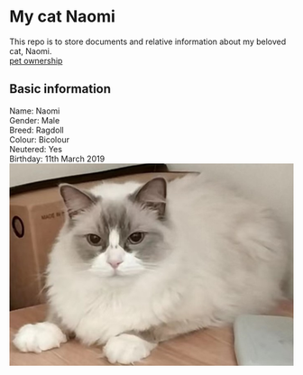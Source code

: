 # My cat Naomi
This repo is to store documents and relative information about my beloved cat, Naomi.<br>
[pet ownership](https://www.justgreatlawyers.com/pet-paperwork)

## Basic information
Name: Naomi <br>
Gender: Male <br>
Breed: Ragdoll <br>
Colour: Bicolour <br>
Neutered: Yes <br>
Birthday: 11th March 2019 <br>
![naomi](naomi1.jpg)
